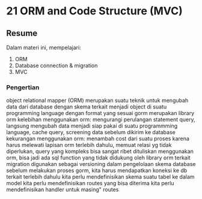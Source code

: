 # 21 ORM and Code Structure (MVC)

## Resume
Dalam materi ini, mempelajari:


1. ORM
2. Database connection & migration
3. MVC

### Pengertian

object relational mapper (ORM) merupakan suatu teknik untuk mengubah data dari database dengan skema terkait menjadi object di suatu programming language dengan format yang sesuai
gorm merupakan library orm
kelebihan menggunakan orm: mengurangi perulangan statement query, langsung mengubah data menjadi siap pakai di suatu programmming language, cache query, screening data sebelum dikirim ke database
kekurangan menggunakan orm: menambah cost dari suatu proses karena harus melewati lapisan orm terlebih dahulu, memuat relasi yg tidak diperlukan, query yang kompleks bisa sangat ribet dituliskan menggunakan orm, bisa jadi ada sql function yang tidak didukung oleh library orm terkait
migration digunakan sebagai versioning dalam pengelolaan skema database
sebelum melakukan proses gorm, kita harus mendapatkan koneksi ke db terkait terlebih dahulu
kita perlu mendefinisikan skema suatu tabel ke dalam model
kita perlu mendefinisikan routes yang bisa diterima
kita perlu mendefinisikan handler untuk masing" routes